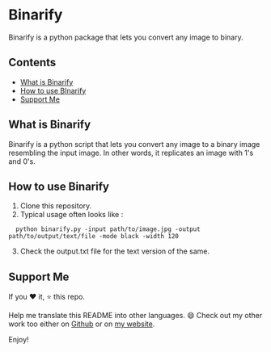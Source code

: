 # Binarify

Binarify is a python package that lets you convert any image to binary.


## Contents
- [What is Binarify](#what-is-binarify)
- [How to use BInarify](#how-to-use-binarify)
- [Support Me](#support-me)

## What is Binarify
Binarify is a python script that lets you convert any image to a binary image resembling the input image.
In other words, it replicates an image with 1's and 0's.



## How to use Binarify

1. Clone this repository.
2. Typical usage often looks like :
```
  python binarify.py -input path/to/image.jpg -output path/to/output/text/file -mode black -width 120
```
3. Check the output.txt file for the text version of the same.

## Support Me

If you :heart: it, :star: this repo.

Help me translate this README into other languages. :smile:
Check out my other work too either on [Github](http://bit.ly/2VMv9ZP) or on [my website](https://rohitmidha23.github.io).

Enjoy!
